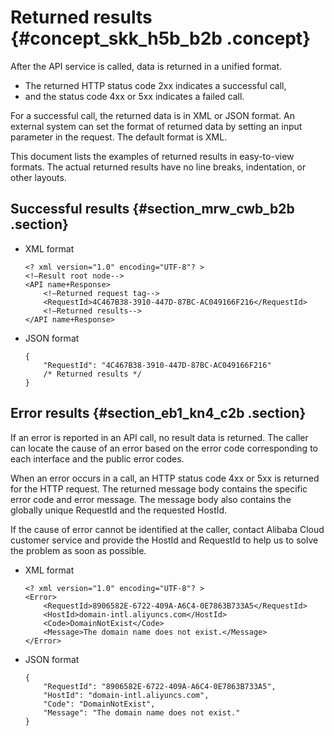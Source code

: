 # Returned results {#concept_skk_h5b_b2b .concept}

After the API service is called, data is returned in a unified format.

-   The returned HTTP status code 2xx indicates a successful call,
-   and the status code 4xx or 5xx indicates a failed call.

For a successful call, the returned data is in XML or JSON format. An external system can set the format of returned data by setting an input parameter in the request. The default format is XML.

This document lists the examples of returned results in easy-to-view formats. The actual returned results have no line breaks, indentation, or other layouts.

## Successful results {#section_mrw_cwb_b2b .section}

-   XML format

    ```
    <? xml version="1.0" encoding="UTF-8"? > 
    <!—Result root node-->
    <API name+Response>
        <!—Returned request tag-->
        <RequestId>4C467B38-3910-447D-87BC-AC049166F216</RequestId>
        <!—Returned results-->
    </API name+Response>
    ```

-   JSON format

    ```
    {
        "RequestId": "4C467B38-3910-447D-87BC-AC049166F216"
        /* Returned results */
    }
    ```


## Error results {#section_eb1_kn4_c2b .section}

If an error is reported in an API call, no result data is returned. The caller can locate the cause of an error based on the error code corresponding to each interface and the public error codes.

When an error occurs in a call, an HTTP status code 4xx or 5xx is returned for the HTTP request. The returned message body contains the specific error code and error message. The message body also contains the globally unique RequestId and the requested HostId.

If the cause of error cannot be identified at the caller, contact Alibaba Cloud customer service and provide the HostId and RequestId to help us to solve the problem as soon as possible.

-   XML format

    ```
    <? xml version="1.0" encoding="UTF-8"? >
    <Error>
        <RequestId>8906582E-6722-409A-A6C4-0E7863B733A5</RequestId>
        <HostId>domain-intl.aliyuncs.com</HostId>
        <Code>DomainNotExist</Code>
        <Message>The domain name does not exist.</Message>
    </Error>
    ```

-   JSON format

    ```
    {
        "RequestId": "8906582E-6722-409A-A6C4-0E7863B733A5",
        "HostId": "domain-intl.aliyuncs.com",
        "Code": "DomainNotExist",
        "Message": "The domain name does not exist."
    }
    ```


